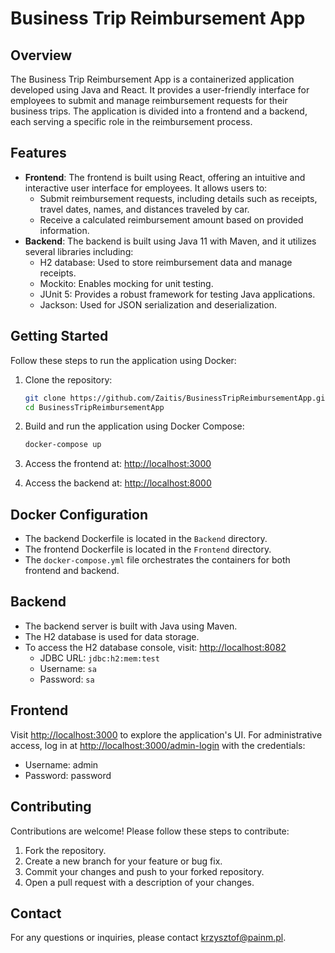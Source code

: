 

# Business Trip Reimbursement App


## Overview

The Business Trip Reimbursement App is a containerized application developed using Java and React. It provides a user-friendly interface for employees to submit and manage reimbursement requests for their business trips. The application is divided into a frontend and a backend, each serving a specific role in the reimbursement process.

## Features

-   **Frontend**: The frontend is built using React, offering an intuitive and interactive user interface for employees. It allows users to:
    -   Submit reimbursement requests, including details such as receipts, travel dates, names, and distances traveled by car.
    -   Receive a calculated reimbursement amount based on provided information.
-   **Backend**: The backend is built using Java 11 with Maven, and it utilizes several libraries including:
    -   H2 database: Used to store reimbursement data and manage receipts.
    -   Mockito: Enables mocking for unit testing.
    -   JUnit 5: Provides a robust framework for testing Java applications.
    -   Jackson: Used for JSON serialization and deserialization.


## Getting Started
Follow these steps to run the application using Docker:

1. Clone the repository:


   ```sh
   git clone https://github.com/Zaitis/BusinessTripReimbursementApp.git
   cd BusinessTripReimbursementApp
   ```

2. Build and run the application using Docker Compose:
	```sh
	docker-compose up
	```
3.  Access the frontend at: [http://localhost:3000](http://localhost:3000)
  
 4.  Access the backend at: [http://localhost:8000](http://localhost:8000)
    

## Docker Configuration

-   The backend Dockerfile is located in the `Backend` directory.
-   The frontend Dockerfile is located in the `Frontend` directory.
-   The `docker-compose.yml` file orchestrates the containers for both frontend and backend.

## Backend

-   The backend server is built with Java using Maven.
-   The H2 database is used for data storage.
-   To access the H2 database console, visit: [http://localhost:8082](http://localhost:8082)
    -   JDBC URL: `jdbc:h2:mem:test`
    -   Username: `sa`
    -   Password: `sa`
## Frontend

Visit [http://localhost:3000](http://localhost:3000) to explore the application's UI. For administrative access, log in at [http://localhost:3000/admin-login](http:/localhost:3000/admin-login) with the credentials:

-   Username: admin
-   Password: password

## Contributing

Contributions are welcome! Please follow these steps to contribute:

1.  Fork the repository.
2.  Create a new branch for your feature or bug fix.
3.  Commit your changes and push to your forked repository.
4.  Open a pull request with a description of your changes.



## Contact

For any questions or inquiries, please contact [krzysztof@painm.pl](mailto:krzysztof@painm.pl).